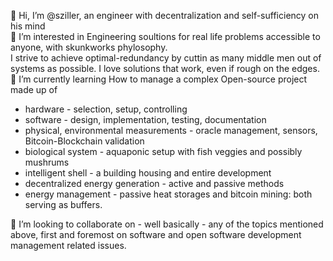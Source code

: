 👋 Hi, I’m @sziller, an engineer with decentralization and self-sufficiency on his mind  
👀 I’m interested in Engineering soultions for real life problems accessible to anyone, with skunkworks phylosophy.  
I strive to achieve optimal-redundancy by cuttin as many middle men out of systems as possible. I love solutions that work, even if rough on the edges.  
🌱 I’m currently learning How to manage a complex Open-source project made up of
  * hardware - selection, setup, controlling
  * software - design, implementation, testing, documentation
  * physical, environmental measurements - oracle management, sensors, Bitcoin-Blockchain validation
  * biological system - aquaponic setup with fish veggies and possibly mushrums
  * intelligent shell - a building housing and entire development
  * decentralized energy generation - active and passive methods
  * energy management - passive heat storages and bitcoin mining: both serving as buffers.

💞️ I’m looking to collaborate on - well basically - any of the topics mentioned above, first and foremost on software and open software development management related issues.
<!---
sziller/sziller is a ✨ special ✨ repository because its `README.md` (this file) appears on your GitHub profile.
You can click the Preview link to take a look at your changes.
--->
